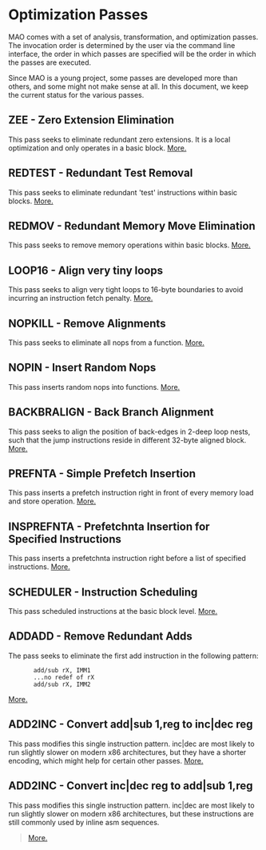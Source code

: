 

# Optimization Passes #

MAO comes with a set of analysis, transformation, and optimization passes. The invocation order is determined by the user via the command line interface, the order in which passes are specified will be the order in which the passes are executed.

Since MAO is a young project, some passes are developed more than others, and some might not make sense at all. In this document, we keep the current status for the various passes.

## ZEE - Zero Extension Elimination ##
This pass seeks to eliminate redundant zero extensions. It is a local optimization and only operates in a basic block. [More.](ZEE.md)

## REDTEST - Redundant Test Removal ##

This pass seeks to eliminate redundant 'test' instructions within basic blocks. [More.](REDTEST.md)

## REDMOV - Redundant Memory Move Elimination ##

This pass seeks to remove memory operations within basic blocks. [More.](REDMOV.md)

## LOOP16 - Align very tiny loops ##

This pass seeks to align very tight loops to 16-byte boundaries to avoid incurring an instruction fetch penalty. [More.](LOOP16.md)

## NOPKILL - Remove Alignments ##
This pass seeks to eliminate all nops from a function. [More.](NOPKILL.md)

## NOPIN - Insert Random Nops ##
This pass inserts random nops into functions. [More.](NOPIN.md)

## BACKBRALIGN - Back Branch Alignment ##
This pass seeks to align the position of back-edges in 2-deep loop nests, such that the jump instructions reside in different 32-byte aligned block. [More.](BACKBRALIGN.md)

## PREFNTA - Simple Prefetch Insertion ##
This pass inserts a prefetch instruction right in front of every memory load and store operation. [More.](PREFNTA.md)

## INSPREFNTA - Prefetchnta Insertion for Specified Instructions ##

This pass inserts a prefetchnta instruction right before a list of specified instructions. [More.](INSPREFNTA.md)

## SCHEDULER - Instruction Scheduling ##
This pass scheduled instructions at the basic block level. [More.](SCHEDULER.md)

## ADDADD - Remove Redundant Adds ##

The pass seeks to eliminate the first add instruction in the following pattern:
```
       add/sub rX, IMM1
       ...no redef of rX
       add/sub rX, IMM2
```
[More.](ADDADD.md)

## ADD2INC - Convert add|sub 1,reg to inc|dec reg ##
This pass modifies this single instruction pattern. inc|dec are most likely to run slightly slower on modern x86 architectures, but they have a shorter encoding, which might help for certain other passes.
[More.](ADD2INC.md)

## ADD2INC - Convert inc|dec reg to add|sub 1,reg ##
This pass modifies this single instruction pattern. inc|dec are most likely to run slightly slower on modern x86 architectures, but these instructions are still commonly used by inline asm sequences.
> [More.](INC2ADD.md)